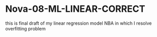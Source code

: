 # Nova-08-ML-LINEAR-CORRECT
this is final draft of my linear regression model NBA in which I resolve overfitting problem 
